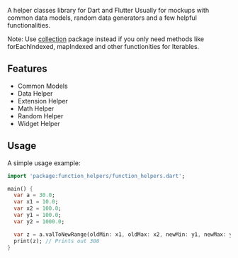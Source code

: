 A helper classes library for Dart and Flutter
Usually for mockups with common data models, random data generators and a few helpful functionalities.

Note: Use [collection](https://pub.dev/packages/collection) package instead if you only need methods like forEachIndexed, mapIndexed and other functionities for Iterables.

## Features
- Common Models
- Data Helper
- Extension Helper
- Math Helper
- Random Helper
- Widget Helper

## Usage

A simple usage example:

```dart
import 'package:function_helpers/function_helpers.dart';

main() {
  var a = 30.0;
  var x1 = 10.0;
  var x2 = 100.0;
  var y1 = 100.0;
  var y2 = 1000.0;

  var z = a.valToNewRange(oldMin: x1, oldMax: x2, newMin: y1, newMax: y2);
  print(z); // Prints out 300
}
```

